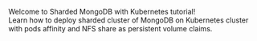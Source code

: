 Welcome to Sharded MongoDB with Kubernetes tutorial!<br>
Learn how to deploy sharded cluster of MongoDB on Kubernetes cluster with pods affinity and NFS share as persistent volume claims.

